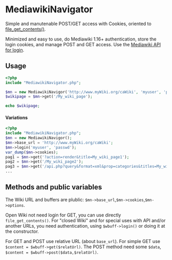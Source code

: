 # MediawikiNavigator
Simple and manutenable POST/GET access with Cookies, oriented to [file_get_contents()](http://php.net/manual/en/function.file-get-contents.php).

Minimized and easy to use, do Mediawiki 1.16+ authentication, store the login cookies, and manage POST and GET access. Use the [Mediawiki API for login](http://www.mediawiki.org/wiki/API:Login).

## Usage ##

```php
<?php
include "MediawikiNavigator.php";

$mn = new MediawikiNavigor('http://www.myWiki.org/caWiki', 'myuser', 'passwd');
$wikipage = $mn->get('/My_wiki_page');

echo $wikipage;
```
#### Variations ####
```php
<?php
include "MediawikiNavigator.php";
$mn = new MediawikiNavigor();
$mn->base_url = 'http://www.myWiki.org/caWiki';
$mn->login('myuser', 'passwd'); 
var_dump($mn->cookies);
pag1 = $mn->get('?action=render&title=My_wiki_page1');
pag2 = $mn->get('/My_wiki_page2');
pag3 = $mn->get('/api.php?query&format=xml&prop=categories&titles=My_wiki_page1');
...
```
## Methods and public variables ##

The Wiki URL and buffers are plublic: `$mn->base_url`,`$mn->cookies`,`$mn->options`. 

Open Wiki not need login for GET, you can use directly `file_get_contents()`.
For "closed Wiki" and for special uses with API and/or another URLs, you need authentication, using `$wbuff->login()` or doing it at the constructor.

For GET and POST use relative URL (about `base_url`).
For simple GET use `$content = $wbuff->get($relatUrl)`.
The POST method need some `$data`,  `$content = $wbuff->post($data,$relatUrl)`.
